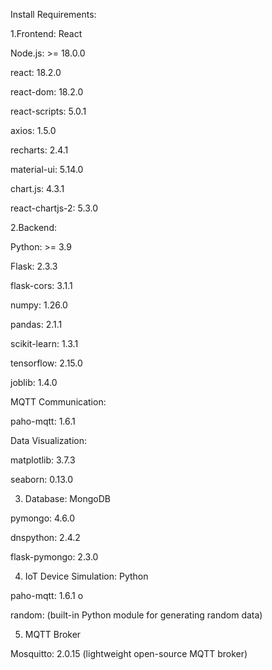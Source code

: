 Install Requirements:

1.Frontend: React
   
Node.js: >= 18.0.0 

react: 18.2.0 

react-dom: 18.2.0

react-scripts: 5.0.1

axios: 1.5.0 

recharts: 2.4.1

material-ui: 5.14.0 

chart.js: 4.3.1

react-chartjs-2: 5.3.0

2.Backend:

Python: >= 3.9

Flask: 2.3.3 

flask-cors: 3.1.1

numpy: 1.26.0

pandas: 2.1.1 

scikit-learn: 1.3.1 

tensorflow: 2.15.0 

joblib: 1.4.0

MQTT Communication:

paho-mqtt: 1.6.1 

Data Visualization:

matplotlib: 3.7.3

seaborn: 0.13.0 

3. Database: MongoDB
   
pymongo: 4.6.0 

dnspython: 2.4.2 

flask-pymongo: 2.3.0 

4. IoT Device Simulation: Python

paho-mqtt: 1.6.1 o

random: (built-in Python module for generating random data)

5. MQTT Broker

Mosquitto: 2.0.15 (lightweight open-source MQTT broker)
